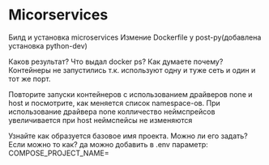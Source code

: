 # Micorservices
Билд и установка microservices
Измение Dockerfile у post-py(добавлена установка python-dev)

Каков результат? Что выдал docker ps? Как думаете почему? 
Контейнеры не запустились т.к. используют одну и туже сеть и один и тот же порт.


Повторите запуски контейнеров с использованием драйверов
none и host и посмотрите, как меняется список namespace-ов. 
При использование драйвера none колличество неймспрейсов увеличивается
при host неймспейсы не изменяются

Узнайте как образуется базовое имя проекта. Можно
ли его задать? Если можно то как? 
да можно добавить в .env параметр:
COMPOSE_PROJECT_NAME=